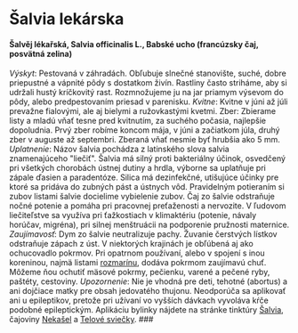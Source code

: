 Šalvia lekárska
===============

#### Šalvěj lékařská, Salvia officinalis L., Babské ucho (francúzsky čaj, posvätná zelina)

*Výskyt*: Pestovaná v záhradách. Obľubuje slnečné stanovište, suché, dobre
priepustné a vápnité pôdy s dostatkom živín. Rastliny často striháme, aby si
udržali hustý kríčkovitý rast. Rozmnožujeme ju na jar priamym výsevom do pôdy,
alebo predpestovaním priesad v parenisku.   *Kvitne*: Kvitne v júni až júli
prevažne fialovými, ale aj bielymi a ružovkastými kvetmi.  Zber: Zbierame listy
a mladú vňať tesne pred kvitnutím, za suchého počasia, najlepšie dopoludnia.
Prvý zber robíme koncom mája, v júni a začiatkom júla, druhý zber v auguste až
septembri. Zberaná vňať nesmie byť hrubšia ako 5 mm.  *Uplatnenie*: Názov šalvia
pochádza z latinského slova salvia znamenajúceho "liečiť". Šalvia má silný proti
bakteriálny účinok, osvedčený pri všetkých chorobách ústnej dutiny a hrdla,
výborne sa uplatňuje pri zápale ďasien a paradentóze. Silica má dezinfekčné,
utišujúce účinky pre ktoré sa pridáva do zubných pást a ústnych vôd. Pravidelným
potieraním si zubov listami šalvie docielime vybielenie zubov. Čaj zo šalvie
odstraňuje nočné potenie a pomáha pri pracovnej preťaženosti a nervozite. V
ľudovom liečiteľstve sa využíva pri ťažkostiach v klimaktériu (potenie, návaly
horúčav, migréna), pri silnej menštruácii na podporenie pružnosti maternice.
*Zaujímavosť*: Dym zo šalvie neutralizuje pachy. Žuvanie čerstvých lístkov
odstraňuje zápach z úst. V niektorých krajinách je obľúbená aj ako ochucovadlo
pokrmov. Pri opatrnom používaní, alebo v spojení s inou koreninou, najmä listami
[rozmarínu](/sip/#p/rozmarin-lekarsky), dodáva pokrmom zaujímavú
chuť. Môžeme ňou ochutiť mäsové pokrmy, pečienku, varené a pečené ryby, paštéty,
cestoviny.  *Upozornenie*: Nie je vhodná pre deti, tehotné (abortus) a ani
dojčiace matky pre obsah jedovatého thujonu. Neodporúča sa aplikovať ani u
epileptikov, pretože pri užívaní vo vyšších dávkach vyvoláva kŕče podobné
epileptickým.  Aplikáciu bylinky nájdete na stránke tinktúry
[Šalvia](/tinktury/salvia), čajoviny [Nekašel](/sip/caje/nekasel) a
[Telové sviečky](/aplikacia-telovych-cakrovych-sviecok).  ###

